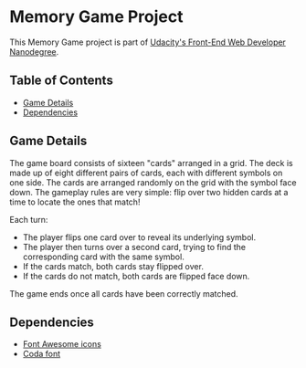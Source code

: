 # Memory Game Project
This Memory Game project is part of [Udacity's Front-End Web Developer Nanodegree](https://www.udacity.com/course/front-end-web-developer-nanodegree--nd001).

## Table of Contents
* [Game Details](#game-details)
* [Dependencies](#dependencies)

## Game Details
The game board consists of sixteen "cards" arranged in a grid. The deck is made up of eight different pairs of cards, each with different symbols on one side. The cards are arranged randomly on the grid with the symbol face down. The gameplay rules are very simple: flip over two hidden cards at a time to locate the ones that match!

Each turn:
- The player flips one card over to reveal its underlying symbol.
- The player then turns over a second card, trying to find the corresponding card with the same symbol.
- If the cards match, both cards stay flipped over.
- If the cards do not match, both cards are flipped face down.

The game ends once all cards have been correctly matched.

## Dependencies
- [Font Awesome icons](https://fontawesome.com/v4.7.0/icons/)
- [Coda font](https://fonts.google.com/specimen/Coda?selection.family=Coda)
